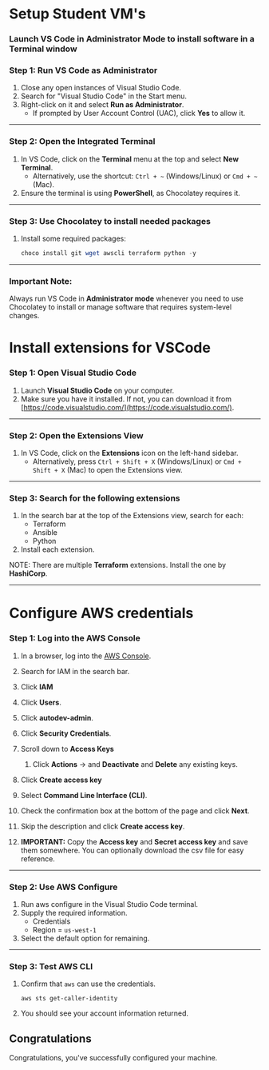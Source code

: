 # Setup Student VM's

### Launch VS Code in Administrator Mode to install software in a Terminal window

### Step 1: Run VS Code as Administrator

1. Close any open instances of Visual Studio Code.
2. Search for "Visual Studio Code" in the Start menu.
3. Right-click on it and select **Run as Administrator**.
   - If prompted by User Account Control (UAC), click **Yes** to allow it.

---

### **Step 2: Open the Integrated Terminal**

1. In VS Code, click on the **Terminal** menu at the top and select **New Terminal**.
   - Alternatively, use the shortcut: `Ctrl + ~` (Windows/Linux) or `Cmd + ~` (Mac).
2. Ensure the terminal is using **PowerShell**, as Chocolatey requires it.

---

### **Step 3: Use Chocolatey to install needed packages**

1. Install some required packages:

   ```powershell
   choco install git wget awscli terraform python -y
   ```

---

### **Important Note:**

Always run VS Code in **Administrator mode** whenever you need to use Chocolatey to install or manage software that requires system-level changes.

# Install extensions for VSCode

### **Step 1: Open Visual Studio Code**

1. Launch **Visual Studio Code** on your computer.
2. Make sure you have it installed. If not, you can download it from [https://code.visualstudio.com/](https://code.visualstudio.com/).

---

### **Step 2: Open the Extensions View**

1. In VS Code, click on the **Extensions** icon on the left-hand sidebar. 
   - Alternatively, press `Ctrl + Shift + X` (Windows/Linux) or `Cmd + Shift + X` (Mac) to open the Extensions view.

---

### **Step 3: Search for the following extensions**

1. In the search bar at the top of the Extensions view, search for each:
   * Terraform
   * Ansible
   * Python
2. Install each extension. 

NOTE: There are multiple **Terraform** extensions. Install the one by **HashiCorp**.

---

# Configure AWS credentials

### **Step 1: Log into the AWS Console**

1. In a browser, log into the [AWS Console](https://console.aws.amazon.com/).
2. Search for IAM in the search bar.
3. Click **IAM**
4. Click **Users**.
5. Click **autodev-admin**.
6. Click **Security Credentials**.
7. Scroll down to **Access Keys**
   1. Click **Actions** -> and **Deactivate** and **Delete** any existing keys.

8. Click **Create access key**
9. Select **Command Line Interface (CLI)**. 
10. Check the confirmation box at the bottom of the page and click **Next**.
11. Skip the description and click **Create access key**.
12. **IMPORTANT:** Copy the **Access key** and **Secret access key** and save them somewhere. You can optionally download the csv file for easy reference. 

---

### **Step 2: Use AWS Configure**

1. Run aws configure in the Visual Studio Code terminal. 
2. Supply the required information.
   * Credentials 
   * Region = `us-west-1`
3. Select the default option for remaining.

---

### **Step 3: Test AWS CLI**

1. Confirm that `aws` can use the credentials.

   ```
   aws sts get-caller-identity
   ```

2. You should see your account information returned.



## Congratulations

Congratulations, you've successfully configured your machine.
